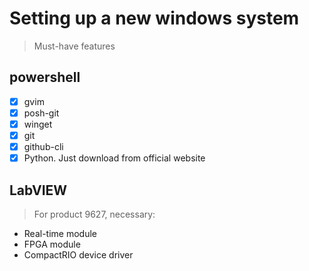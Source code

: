 # Setting up a new windows system

> Must-have features
## powershell
- [x] gvim 
- [x] posh-git
- [x] winget
- [x] git
- [x] github-cli
- [x] Python. Just download from official website

## LabVIEW
> For product 9627, necessary:
- Real-time module
- FPGA module
- CompactRIO device driver


